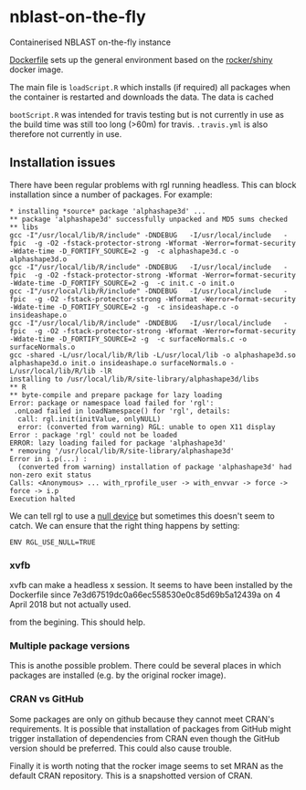 # nblast-on-the-fly
Containerised NBLAST on-the-fly instance 

[Dockerfile](./Dockerfile) sets up the general environment based
on the [rocker/shiny](https://hub.docker.com/r/rocker/shiny/) docker image.


The main file is `loadScript.R` which installs (if required) all packages
when the container is restarted and downloads the data. The data is cached 

`bootScript.R` was intended for travis testing but is not currently in use
as the build time was still too long (>60m) for travis. `.travis.yml` is
also therefore not currently in use.

## Installation issues

There have been regular problems with rgl running headless. This can 
block installation since a number of packages. For example:

```
* installing *source* package 'alphashape3d' ...
** package 'alphashape3d' successfully unpacked and MD5 sums checked
** libs
gcc -I"/usr/local/lib/R/include" -DNDEBUG   -I/usr/local/include   -fpic  -g -O2 -fstack-protector-strong -Wformat -Werror=format-security -Wdate-time -D_FORTIFY_SOURCE=2 -g  -c alphashape3d.c -o alphashape3d.o
gcc -I"/usr/local/lib/R/include" -DNDEBUG   -I/usr/local/include   -fpic  -g -O2 -fstack-protector-strong -Wformat -Werror=format-security -Wdate-time -D_FORTIFY_SOURCE=2 -g  -c init.c -o init.o
gcc -I"/usr/local/lib/R/include" -DNDEBUG   -I/usr/local/include   -fpic  -g -O2 -fstack-protector-strong -Wformat -Werror=format-security -Wdate-time -D_FORTIFY_SOURCE=2 -g  -c insideashape.c -o insideashape.o
gcc -I"/usr/local/lib/R/include" -DNDEBUG   -I/usr/local/include   -fpic  -g -O2 -fstack-protector-strong -Wformat -Werror=format-security -Wdate-time -D_FORTIFY_SOURCE=2 -g  -c surfaceNormals.c -o surfaceNormals.o
gcc -shared -L/usr/local/lib/R/lib -L/usr/local/lib -o alphashape3d.so alphashape3d.o init.o insideashape.o surfaceNormals.o -L/usr/local/lib/R/lib -lR
installing to /usr/local/lib/R/site-library/alphashape3d/libs
** R
** byte-compile and prepare package for lazy loading
Error: package or namespace load failed for 'rgl':
 .onLoad failed in loadNamespace() for 'rgl', details:
  call: rgl.init(initValue, onlyNULL)
  error: (converted from warning) RGL: unable to open X11 display
Error : package 'rgl' could not be loaded
ERROR: lazy loading failed for package 'alphashape3d'
* removing '/usr/local/lib/R/site-library/alphashape3d'
Error in i.p(...) :
  (converted from warning) installation of package 'alphashape3d' had non-zero exit status
Calls: <Anonymous> ... with_rprofile_user -> with_envvar -> force -> force -> i.p
Execution halted
```

We can tell rgl to use a [null device](https://www.rdocumentation.org/packages/rgl/topics/rgl.useNULL) but
sometimes this doesn't seem to catch. We can ensure that the right thing
happens by setting:

```
ENV RGL_USE_NULL=TRUE
```

### xvfb

xvfb can make a headless x session. It seems to have been installed by the Dockerfile
since 7e3d67519dc0a66ec558530e0c85d69b5a12439a on 4 April 2018 but not actually used.

from the begining. This should help.

### Multiple package versions
This is anothe possible problem. There could be several places in 
which packages are installed (e.g. by the original rocker image).

### CRAN vs GitHub

Some packages are only on github because they cannot meet CRAN's requirements.
It is possible that installation of packages from  GitHub might trigger
installation of dependencies from CRAN even though the GitHub version should
be preferred. This could also cause trouble.

Finally it is worth noting that the rocker image seems to set MRAN as
the default CRAN repository. This is a snapshotted version of CRAN.

